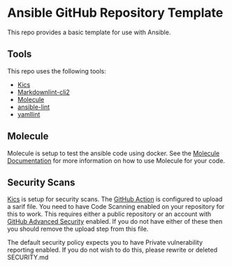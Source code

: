 # Ansible GitHub Repository Template

This repo provides a basic template for use with Ansible.

## Tools

This repo uses the following tools:

- [Kics](https://kics.io)
- [Markdownlint-cli2](https://github.com/DavidAnson/markdownlint-cli2)
- [Molecule](https://ansible.readthedocs.io/projects/molecule/)
- [ansible-lint](https://ansible.readthedocs.io/projects/lint/)
- [yamllint](https://yamllint.readthedocs.io)

## Molecule

Molecule is setup to test the ansible code using docker. See the
[Molecule Documentation](https://ansible.readthedocs.io/projects/molecule/getting-started/)
for more information on how to use Molecule for your code.

## Security Scans

[Kics](https://kics.io) is setup for security scans. The
[GitHub Action](.github/workflows/ansible.yml) is configured to upload a sarif
file. You need to have Code Scanning enabled on your repository for this to
work. This requires either a public repository or an account with
[GitHub Advanced Security](https://docs.github.com/en/get-started/learning-about-github/about-github-advanced-security)
enabled. If you do not have either of these then you should remove the upload
step from this file.

The default security policy expects you to have Private vulnerability reporting
enabled. If you do not wish to do this, please rewrite or deleted SECURITY.md
